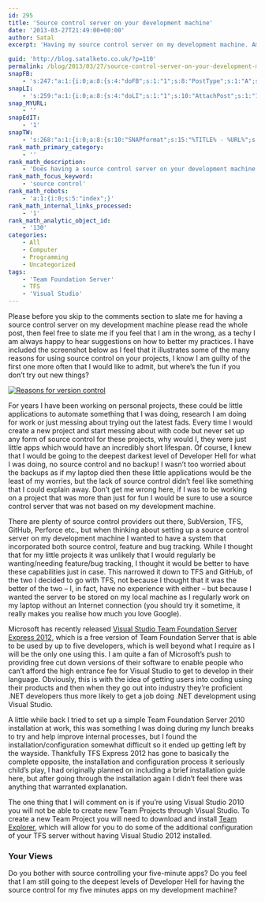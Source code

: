 ```yaml
---
id: 295
title: 'Source control server on your development machine'
date: '2013-03-27T21:49:00+00:00'
author: Satal
excerpt: 'Having my source control server on my development machine. Am I going to the deepest level of developer hell?'

guid: 'http://blog.satalketo.co.uk/?p=110'
permalink: /blog/2013/03/27/source-control-server-on-your-development-machine/
snapFB:
    - 's:247:"a:1:{i:0;a:8:{s:4:"doFB";s:1:"1";s:8:"PostType";s:1:"A";s:10:"AttachPost";s:1:"1";s:10:"SNAPformat";s:51:"New post (%TITLE%) has been published on %SITENAME%";s:9:"isAutoImg";s:1:"A";s:8:"imgToUse";b:0;s:9:"isAutoURL";s:1:"A";s:8:"urlToUse";b:0;}}";'
snapLI:
    - 's:259:"a:1:{i:0;a:8:{s:4:"doLI";s:1:"1";s:10:"AttachPost";s:1:"1";s:10:"SNAPformat";s:41:"New post has been published on %SITENAME%";s:11:"SNAPformatT";s:18:"New Post - %TITLE%";s:9:"isAutoImg";s:1:"A";s:8:"imgToUse";b:0;s:9:"isAutoURL";s:1:"A";s:8:"urlToUse";b:0;}}";'
snap_MYURL:
    - ''
snapEdIT:
    - '1'
snapTW:
    - 's:268:"a:1:{i:0;a:8:{s:10:"SNAPformat";s:15:"%TITLE% - %URL%";s:8:"attchImg";s:1:"1";s:9:"isAutoImg";s:1:"A";s:8:"imgToUse";s:0:"";s:9:"msgFormat";s:59:"New post (%TITLE%) has been published on %SITENAME% - %URL%";s:9:"isAutoURL";s:1:"A";s:8:"urlToUse";s:0:"";s:2:"do";i:0;}}";'
rank_math_primary_category:
    - ''
rank_math_description:
    - 'Does having a source control server on your development machine mean that you are going to developer hell or does it have its place in software development?'
rank_math_focus_keyword:
    - 'source control'
rank_math_robots:
    - 'a:1:{i:0;s:5:"index";}'
rank_math_internal_links_processed:
    - '1'
rank_math_analytic_object_id:
    - '130'
categories:
    - All
    - Computer
    - Programming
    - Uncategorized
tags:
    - 'Team Foundation Server'
    - TFS
    - 'Visual Studio'
---
```


Please before you skip to the comments section to slate me for having a source control server on my development machine please read the whole post, then feel free to slate me if you feel that I am in the wrong, as a techy I am always happy to hear suggestions on how to better my practices. I have included the screenshot below as I feel that it illustrates some of the many reasons for using source control on your projects, I know I am guilty of the first one more often that I would like to admit, but where’s the fun if you don’t try out new things?

[![Reasons for version control](https://samjenkins.com/wp-content/uploads/2013/03/Reasons-for-version-control.png "Reasons for version control")](http://stackoverflow.com/a/1408464/465404)

For years I have been working on personal projects, these could be little applications to automate something that I was doing, research I am doing for work or just messing about trying out the latest fads. Every time I would create a new project and start messing about with code but never set up any form of source control for these projects, why would I, they were just little apps which would have an incredibly short lifespan. Of course, I knew that I would be going to the deepest darkest level of Developer Hell for what I was doing, no source control and no backup! I wasn’t too worried about the backups as if my laptop died then these little applications would be the least of my worries, but the lack of source control didn’t feel like something that I could explain away. Don’t get me wrong here, if I was to be working on a project that was more than just for fun I would be sure to use a source control server that was not based on my development machine.

There are plenty of source control providers out there, SubVersion, TFS, GitHub, Perforce etc., but when thinking about setting up a source control server on my development machine I wanted to have a system that incorporated both source control, feature and bug tracking. While I thought that for my little projects it was unlikely that I would regularly be wanting/needing feature/bug tracking, I thought it would be better to have these capabilities just in case. This narrowed it down to TFS and GitHub, of the two I decided to go with TFS, not because I thought that it was the better of the two – I, in fact, have no experience with either – but because I wanted the server to be stored on my local machine as I regularly work on my laptop without an Internet connection (you should try it sometime, it really makes you realise how much you love Google).

Microsoft has recently released [Visual Studio Team Foundation Server Express 2012](http://www.microsoft.com/visualstudio/eng/products/visual-studio-team-foundation-server-express), which is a free version of Team Foundation Server that is able to be used by up to five developers, which is well beyond what I require as I will be the only one using this. I am quite a fan of Microsoft’s push to providing free cut down versions of their software to enable people who can’t afford the high entrance fee for Visual Studio to get to develop in their language. Obviously, this is with the idea of getting users into coding using their products and then when they go out into industry they’re proficient .NET developers thus more likely to get a job doing .NET development using Visual Studio.

A little while back I tried to set up a simple Team Foundation Server 2010 installation at work, this was something I was doing during my lunch breaks to try and help improve internal processes, but I found the installation/configuration somewhat difficult so it ended up getting left by the wayside. Thankfully TFS Express 2012 has gone to basically the complete opposite, the installation and configuration process it seriously child’s play, I had originally planned on including a brief installation guide here, but after going through the installation again I didn’t feel there was anything that warranted explanation.

The one thing that I will comment on is if you’re using Visual Studio 2010 you will not be able to create new Team Projects through Visual Studio. To create a new Team Project you will need to download and install [Team Explorer](http://www.microsoft.com/visualstudio/eng/downloads#d-team-explorer), which will allow for you to do some of the additional configuration of your TFS server without having Visual Studio 2012 installed.

### Your Views

Do you bother with source controlling your five-minute apps? Do you feel that I am still going to the deepest levels of Developer Hell for having the source control for my five minutes apps on my development machine?